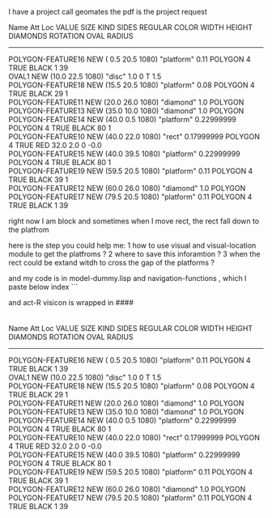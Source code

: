 I have a project call geomates
the pdf is the project request


Name               Att  Loc               VALUE       SIZE        KIND     SIDES  REGULAR  COLOR  WIDTH  HEIGHT  DIAMONDS  ROTATION  OVAL  RADIUS  
-----------------  ---  ----------------  ----------  ----------  -------  -----  -------  -----  -----  ------  --------  --------  ----  ------
POLYGON-FEATURE16  NEW  ( 0.5 20.5 1080)  "platform"  0.11        POLYGON  4      TRUE     BLACK  1      39                                        
OVAL1              NEW  (10.0 22.5 1080)  "disc"      1.0                                                        0                   T     1.5     
POLYGON-FEATURE18  NEW  (15.5 20.5 1080)  "platform"  0.08        POLYGON  4      TRUE     BLACK  29     1                                         
POLYGON-FEATURE11  NEW  (20.0 26.0 1080)  "diamond"   1.0         POLYGON                                                                          
POLYGON-FEATURE13  NEW  (35.0 10.0 1080)  "diamond"   1.0         POLYGON                                                                          
POLYGON-FEATURE14  NEW  (40.0  0.5 1080)  "platform"  0.22999999  POLYGON  4      TRUE     BLACK  80     1                                         
POLYGON-FEATURE10  NEW  (40.0 22.0 1080)  "rect"      0.17999999  POLYGON  4      TRUE     RED    32.0   2.0     0         -0.0                    
POLYGON-FEATURE15  NEW  (40.0 39.5 1080)  "platform"  0.22999999  POLYGON  4      TRUE     BLACK  80     1                                         
POLYGON-FEATURE19  NEW  (59.5 20.5 1080)  "platform"  0.11        POLYGON  4      TRUE     BLACK  39     1                                         
POLYGON-FEATURE12  NEW  (60.0 26.0 1080)  "diamond"   1.0         POLYGON                                                                          
POLYGON-FEATURE17  NEW  (79.5 20.5 1080)  "platform"  0.11        POLYGON  4      TRUE     BLACK  1      39                                        

right now I am block and sometimes when I move rect, the rect fall down to the platfrom

here is the step you could help me:
1 how to use visual and visual-location module to get the platfroms ?
2 where to save this inforamtion ?
3 when the rect could be extand witdh to cross the gap of the platforms ?


and my code is in model-dummy.lisp and navigation-functions , which I paste below index ``` 


and act-R visicon  is wrapped in ####

```

```

####
Name               Att  Loc               VALUE       SIZE        KIND     SIDES  REGULAR  COLOR  WIDTH  HEIGHT  DIAMONDS  ROTATION  OVAL  RADIUS  
-----------------  ---  ----------------  ----------  ----------  -------  -----  -------  -----  -----  ------  --------  --------  ----  ------
POLYGON-FEATURE16  NEW  ( 0.5 20.5 1080)  "platform"  0.11        POLYGON  4      TRUE     BLACK  1      39                                        
OVAL1              NEW  (10.0 22.5 1080)  "disc"      1.0                                                        0                   T     1.5     
POLYGON-FEATURE18  NEW  (15.5 20.5 1080)  "platform"  0.08        POLYGON  4      TRUE     BLACK  29     1                                         
POLYGON-FEATURE11  NEW  (20.0 26.0 1080)  "diamond"   1.0         POLYGON                                                                          
POLYGON-FEATURE13  NEW  (35.0 10.0 1080)  "diamond"   1.0         POLYGON                                                                          
POLYGON-FEATURE14  NEW  (40.0  0.5 1080)  "platform"  0.22999999  POLYGON  4      TRUE     BLACK  80     1                                         
POLYGON-FEATURE10  NEW  (40.0 22.0 1080)  "rect"      0.17999999  POLYGON  4      TRUE     RED    32.0   2.0     0         -0.0                    
POLYGON-FEATURE15  NEW  (40.0 39.5 1080)  "platform"  0.22999999  POLYGON  4      TRUE     BLACK  80     1                                         
POLYGON-FEATURE19  NEW  (59.5 20.5 1080)  "platform"  0.11        POLYGON  4      TRUE     BLACK  39     1                                         
POLYGON-FEATURE12  NEW  (60.0 26.0 1080)  "diamond"   1.0         POLYGON                                                                          
POLYGON-FEATURE17  NEW  (79.5 20.5 1080)  "platform"  0.11        POLYGON  4      TRUE     BLACK  1      39                                        
####
